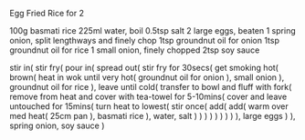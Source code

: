 Egg Fried Rice for 2

100g basmati rice
225ml water, boil
0.5tsp salt
2 large eggs, beaten
1 spring onion, split lengthways and finely chop
1tsp groundnut oil for onion
1tsp groundnut oil for rice
1 small onion, finely chopped
2tsp soy sauce

stir in(
	stir fry(
		pour in(
			spread out(
				stir fry for 30secs(
					get smoking hot(
						brown(
							heat in wok until very hot(
								groundnut oil for onion
							),
							small onion
						),
						groundnut oil for rice
					),
					leave until cold(
						transfer to bowl and fluff with fork(
							remove from heat and cover with tea-towel for 5-10mins(
								cover and leave untouched for 15mins(
									turn heat to lowest(
										stir once(
											add(
												add(
													warm over med heat(
														25cm pan
													),
													basmati rice
												),
												water,
												salt
											)
										)
									)
								)
							)
						)
					)
				)
			),
			large eggs
		)
	),
	spring onion,
	soy sauce
)